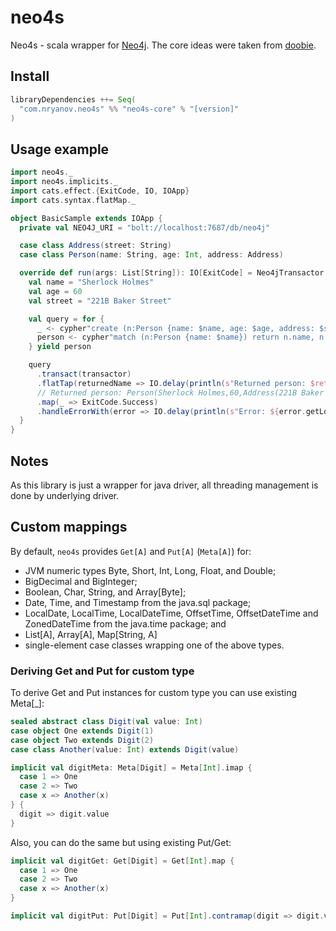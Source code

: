 # neo4s

Neo4s - scala wrapper for [Neo4j](https://github.com/neo4j/neo4j).
The core ideas were taken from [doobie](https://github.com/tpolecat/doobie). 

## Install
```sbt
libraryDependencies ++= Seq(
  "com.nryanov.neo4s" %% "neo4s-core" % "[version]"
)
```

## Usage example
```scala
import neo4s._
import neo4s.implicits._
import cats.effect.{ExitCode, IO, IOApp}
import cats.syntax.flatMap._

object BasicSample extends IOApp {
  private val NEO4J_URI = "bolt://localhost:7687/db/neo4j"

  case class Address(street: String)
  case class Person(name: String, age: Int, address: Address)

  override def run(args: List[String]): IO[ExitCode] = Neo4jTransactor.create[IO](NEO4J_URI).use { transactor =>
    val name = "Sherlock Holmes"
    val age = 60
    val street = "221B Baker Street"

    val query = for {
      _ <- cypher"create (n:Person {name: $name, age: $age, address: $street})".update.run
      person <- cypher"match (n:Person {name: $name}) return n.name, n.age, n.address".query[Person].unique
    } yield person

    query
      .transact(transactor)
      .flatTap(returnedName => IO.delay(println(s"Returned person: $returnedName")))
      // Returned person: Person(Sherlock Holmes,60,Address(221B Baker Street))
      .map(_ => ExitCode.Success)
      .handleErrorWith(error => IO.delay(println(s"Error: ${error.getLocalizedMessage}")).map(_ => ExitCode.Error))
  }
}
```

## Notes
As this library is just a wrapper for java driver, all threading management is done by underlying driver.

## Custom mappings
By default, `neo4s` provides `Get[A]` and `Put[A]` (`Meta[A]`) for:
- JVM numeric types Byte, Short, Int, Long, Float, and Double;
- BigDecimal and BigInteger;
- Boolean, Char, String, and Array[Byte];
- Date, Time, and Timestamp from the java.sql package;
- LocalDate, LocalTime, LocalDateTime, OffsetTime, OffsetDateTime and ZonedDateTime from the java.time package; and
- List[A], Array[A], Map[String, A]
- single-element case classes wrapping one of the above types.

### Deriving Get and Put for custom type
To derive Get and Put instances for custom type you can use existing Meta[_]:
```scala
sealed abstract class Digit(val value: Int)
case object One extends Digit(1)
case object Two extends Digit(2)
case class Another(value: Int) extends Digit(value)

implicit val digitMeta: Meta[Digit] = Meta[Int].imap {
  case 1 => One
  case 2 => Two
  case x => Another(x)
} {
  digit => digit.value
}
```

Also, you can do the same but using existing Put/Get:
```scala
implicit val digitGet: Get[Digit] = Get[Int].map {
  case 1 => One
  case 2 => Two
  case x => Another(x)
}

implicit val digitPut: Put[Digit] = Put[Int].contramap(digit => digit.value)
```